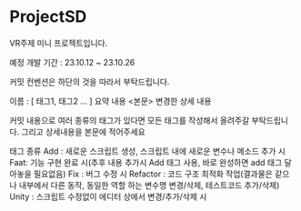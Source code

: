 # ProjectSD

VR주제 미니 프로젝트입니다.


예정 개발 기간 : 23.10.12 ~ 23.10.26


커밋 컨벤션은 하단의 것을 따라서 부탁드립니다.

이름 : [ 태그1, 태그2 ... ] 요약 내용
<본문> 변경한 상세 내용

커밋 내용으로 여러 종류의 태그가 있다면 모든 태그를 작성해서 올려주갈 부탁드립니다.
그리고 상세내용을 본문에 적어주세요

태그 종류 
Add : 새로운 스크립트 생성, 스크립트 내에 새로운 변수나 메소드 추가 시
Faat: 기능 구현 완료 시(추후 내용 추가시 Add 태그 사용, 바로 완성하면 add 태그 달아놓을 필요없음)
Fix : 버그 수정 시
Refactor : 코드 구조 최적화 작업(결과물은 같으나 내부에서 다른 동작, 동일한 역할 하는 변수명 변경/삭제, 테스트코드 추가/삭제)  
Unity : 스크립트 수정없이 에디터 상에서 변경/추가/삭제 시



